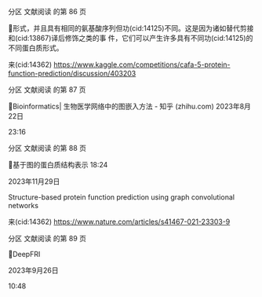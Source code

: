 分区 文献阅读 的第 86 页

形式，并且具有相同的氨基酸序列但功(cid:14125)不同。这是因为诸如替代剪接和(cid:13867)译后修饰之类的事
件，它们可以产生许多具有不同功(cid:14125)的不同蛋白质形式。

来(cid:14362) <https://www.kaggle.com/competitions/cafa-5-protein-function-prediction/discussion/403203>

分区 文献阅读 的第 87 页

Bioinformatics| 生物医学网络中的图嵌入方法 - 知乎
(zhihu.com)
2023年8月22日

23:16

分区 文献阅读 的第 88 页

基于图的蛋白质结构表示
18:24

2023年11月29日

Structure-based protein function prediction
using graph convolutional networks

来(cid:14362) <https://www.nature.com/articles/s41467-021-23303-9>

分区 文献阅读 的第 89 页

DeepFRI

2023年9月26日

10:48